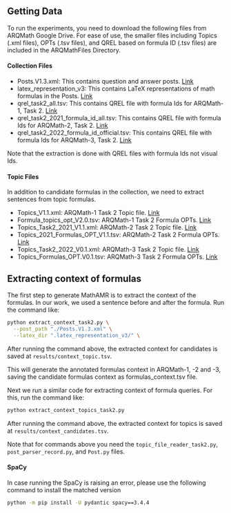 ## Getting Data
To run the experiments, you need to download the following files from ARQMath Google Drive.
For ease of use, the smaller files including Topics (.xml files), OPTs (.tsv files), and QREL based on formula ID (.tsv files) are included in the ARQMathFiles Directory.
#### Collection Files
- Posts.V1.3.xml: This contains question and answer posts. [Link](https://drive.google.com/drive/u/0/folders/1YekTVvfmYKZ8I5uiUMbs21G2mKwF9IAm)
- latex_representation_v3: This contains LaTeX representations of math formulas in the Posts. [Link](https://drive.google.com/drive/u/0/folders/18bHlAWkhIJkLeS9CHvBQQ-BLSn4rrlvE)
- qrel_task2_all.tsv: This contains QREL file with formula Ids for ARQMath-1, Task 2. [Link](https://drive.google.com/drive/u/0/folders/1BWDWl6m6uX-CjdboF4ngvlE2xSvCiPwD)
- qrel_task2_2021_formula_id_all.tsv: This contains QREL file with formula Ids for ARQMath-2, Task 2. [Link](https://drive.google.com/drive/u/0/folders/1iucnTr9ZaI0tXyqfzC_8NB8DfE8Y0emm)
- qrel_task2_2022_formula_id_official.tsv: This contains QREL file with formula Ids for ARQMath-3, Task 2. [Link](https://drive.google.com/drive/u/0/folders/1T-7cR8rwjfcKdxUsaO_JVL8Ul4zOR-LS)

Note that the extraction is done with QREL files with formula Ids not visual Ids.
#### Topic Files
In addition to candidate formulas in the collection, we need to extract sentences from topic formulas.
- Topics_V1.1.xml: ARQMath-1 Task 2 Topic file. [Link](https://drive.google.com/drive/u/0/folders/1DFvfNObb1T8AnOYkCvp0o6XmfX-9J60B)
- Formula_topics_opt_V2.0.tsv: ARQMath-1 Task 2 Formula OPTs. [Link](https://drive.google.com/drive/u/0/folders/14c_R9bpLWxaV6fKNNpKgepoYNZXE6Hi1)
- Topics_Task2_2021_V1.1.xml: ARQMath-2 Task 2 Topic file. [Link](https://drive.google.com/drive/u/0/folders/1mhzyiJv94XmOZ14B4LHJM2gS1hJtexCk)
- Topics_2021_Formulas_OPT_V1.1.tsv: ARQMath-2 Task 2 Formula OPTs. [Link](https://drive.google.com/drive/u/0/folders/1p0_OcQpYFGbKEgZ4VFsBhVc7S3OdKdkf)
- Topics_Task2_2022_V0.1.xml: ARQMath-3 Task 2 Topic file. [Link](https://drive.google.com/drive/u/0/folders/1qLIh8DjDPhn2nEVOkrq0dyBnC4zzO6Oo)
- Topics_Formulas_OPT.V0.1.tsv: ARQMath-3 Task 2 Formula OPTs. [Link](https://drive.google.com/drive/u/0/folders/1NfPrKDlrrFi4DTYzCvPvZnJHPK7XXcbr)

## Extracting context of formulas
The first step to generate MathAMR is to extract the context of the formulas. In our work, we used a sentence before and after the formula.
Run the command like:
```bash
python extract_context_task2.py \
  --post_path "./Posts.V1.3.xml" \
  --latex_dir ".latex_representation_v3/" \
```

After running the command above, the extracted context for candidates is saved at `results/context_topic.tsv`.

This will generate the annotated formulas context in ARQMath-1, -2 and -3, saving the candidate formulas context as formulas_context.tsv file. 

Next we run a similar code for extracting context of formula queries. For this, run the command like:
```bash
python extract_context_topics_task2.py 
```
After running the command above, the extracted context for topics is saved at `results/context_candidates.tsv`.

Note that for commands above you need the `topic_file_reader_task2.py`, `post_parser_record.py`, and `Post.py` files.

#### SpaCy
In case running the SpaCy is raising an error, please use the following command to install the matched version
```bash
python -m pip install -U pydantic spacy==3.4.4
```